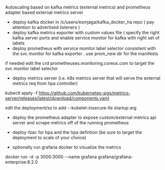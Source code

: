 Autoscaling based on kafka metrics (external metrics) and prometheus adapter based external metrics server

* deploy kafka docker in /c/users/esmjaga/kafka_docker_ha repo ( pay attention to advertised listeners )
* deploy kafka metrics exporter with custom values file ( specify the right kafka server ports and enable service monitor for kafka with right set of labels
* deploy prometheus with service monitor label selector consistent with the svc monitor for kafka exporter . use prom_new dir for the manifests

 if needed edit the crd prometheuses.monitoring.coreos.com to target the svc monitor label selector 

* deploy metrics server (i.e. k8s metrics server that will serve the external metrics req from hpa controller) 

kubectl apply -f https://github.com/kubernetes-sigs/metrics-server/releases/latest/download/components.yaml

edit the deployment/ss to add --kubelet-insecure-tls startup arg

* deploy the prometheus adapter to expose custom/external metrics api server and scrape metrics off of the running prometheus

* deploy rbac for hpa and the hpa defintion (be sure to target the deployment to scale of your choice) 

* optionally run grafana docker to visualize the metrics 

docker run -d -p 3000:3000 --name grafana grafana/grafana-enterprise:8.2.0
